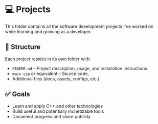 # 💻 Projects

This folder contains all the software development projects I've worked on while learning and growing as a developer.

## 🧩 Structure

Each project resides in its own folder with:
- `README.md` – Project description, usage, and installation instructions.
- `main.cpp` or equivalent – Source code.
- Additional files (docs, assets, configs, etc.)

## ✅ Goals

- Learn and apply C++ and other technologies
- Build useful and potentially monetizable tools
- Document progress and share publicly
